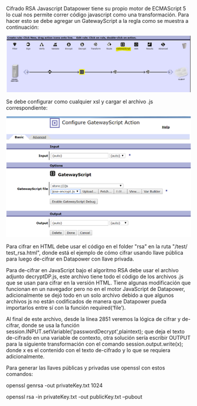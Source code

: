 Cifrado RSA Javascript
Datapower tiene su propio motor de ECMAScript 5 lo cual nos permite correr código javascript como una transformación. Para hacer esto se debe agregar un GatewayScript a la regla como se muestra a continuación:

 ![Test Image ](https://github.com/SPLAYER-HD/Datapower/blob/master/CypherRSAJavascript/img/RulePipeline.png)

 Se debe configurar como cualquier xsl y cargar el archivo .js correspondiente:

 ![Test Image ](https://github.com/SPLAYER-HD/Datapower/blob/master/CypherRSAJavascript/img/ConfigGatewayScript.png)


Para cifrar en HTML debe usar el código en el folder  "rsa" en la ruta  "/test/ test_rsa.html", donde está el ejemplo de cómo cifrar usando llave pública para luego de-cifrar en Datapower con llave privada.

Para de-cifrar en JavaScript bajo el algoritmo RSA debe usar el archivo adjunto decryptDP.js, este archivo tiene todo el código de los archivos .js que se usan para cifrar en la versión HTML. Tiene algunas modificación que funcionan en un navegador pero no en el motor JavaScript de Datapower, adicionalmente se dejó todo en un solo archivo debido a que algunos archivos js no están codificados de manera que Datapower pueda importarlos entre sí con la función required(‘file’).

Al final de este archivo, desde la línea 2851 veremos la lógica de cifrar y de-cifrar, donde se usa la función session.INPUT.setVariable('passwordDecrypt',plaintext); que deja el texto de-cifrado en una variable de contexto, otra solución sería escribir OUTPUT para la siguiente transformación con el comando session.output.write(x); donde x es el contenido con el texto de-cifrado y lo que se requiera adicionalmente.

Para generar las llaves públicas y privadas use openssl con estos comandos:

openssl genrsa -out privateKey.txt 1024

openssl rsa -in privateKey.txt -out publicKey.txt –pubout
